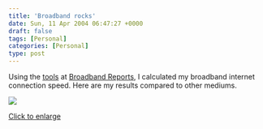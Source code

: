 ```yaml
---
title: 'Broadband rocks'
date: Sun, 11 Apr 2004 06:47:27 +0000
draft: false
tags: [Personal]
categories: [Personal]
type: post
---
```


Using the [tools](http://www.dslreports.com/stest) at [Broadband Reports](http://www.dslreports.com), I calculated my broadband internet connection speed. Here are my results compared to other mediums.

[![](/img/2006/11/speed_results_sml.png)](/img/2006/11/speed_results.png)

[Click to enlarge](/img/2006/11/speed_results.png)